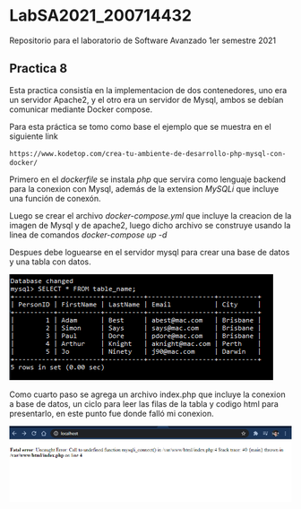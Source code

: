 # LabSA2021_200714432
Repositorio para el laboratorio de Software Avanzado 1er semestre 2021

## Practica 8
Esta practica consistía en la implementacion de dos contenedores, uno era un servidor Apache2, y el otro era un servidor de Mysql, ambos se debían comunicar mediante Docker compose.

Para esta práctica se tomo como base el ejemplo que se muestra en el siguiente link

```
https://www.kodetop.com/crea-tu-ambiente-de-desarrollo-php-mysql-con-docker/
```
Primero en el _dockerfile_ se instala _php_ que servira como lenguaje backend para la conexion con Mysql, además de la extension _MySQLi_ que incluye una función de conexón.

Luego se crear el archivo _docker-compose.yml_ que incluye la creacion de la imagen de Mysql y de apache2, luego dicho archivo se construye usando la linea de comandos _docker-compose up -d_

Despues debe loguearse en el servidor mysql para crear una base de datos y una tabla con datos.

![Se agrega el servicio SOAP.](https://github.com/kalabajouie/LabSA2021_200714432/blob/Practica8/bd.PNG "Se agrega el servicio SOAP.")


Como cuarto paso se agrega un archivo index.php que incluye la conexion a base de datos, un ciclo para leer las filas de la tabla y codigo html para presentarlo, en este punto fue donde falló mi conexion.

![Se agrega el servicio SOAP.](https://github.com/kalabajouie/LabSA2021_200714432/blob/Practica8/fallo.PNG "Se agrega el servicio SOAP.")
